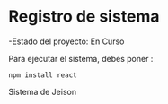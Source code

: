 <h1> Registro de sistema </h1>

-Estado del proyecto: En Curso

Para ejecutar el sistema, debes poner :

```npm install react```

Sistema de Jeison
